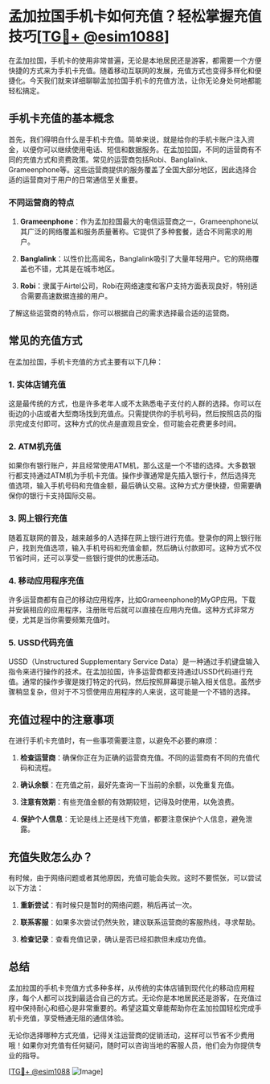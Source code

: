 # 孟加拉国手机卡如何充值？轻松掌握充值技巧[[TG💪+ @esim1088](https://t.me/s/esim1088)]

在孟加拉国，手机卡的使用非常普遍，无论是本地居民还是游客，都需要一个方便快捷的方式来为手机卡充值。随着移动互联网的发展，充值方式也变得多样化和便捷化。今天我们就来详细聊聊孟加拉国手机卡的充值方法，让你无论身处何地都能轻松搞定。

## 手机卡充值的基本概念

首先，我们得明白什么是手机卡充值。简单来说，就是给你的手机卡账户注入资金，以便你可以继续使用电话、短信和数据服务。在孟加拉国，不同的运营商有不同的充值方式和资费政策。常见的运营商包括Robi、Banglalink、Grameenphone等。这些运营商提供的服务覆盖了全国大部分地区，因此选择合适的运营商对于用户的日常通信至关重要。

### 不同运营商的特点

1. **Grameenphone**：作为孟加拉国最大的电信运营商之一，Grameenphone以其广泛的网络覆盖和服务质量著称。它提供了多种套餐，适合不同需求的用户。
   
2. **Banglalink**：以性价比高闻名，Banglalink吸引了大量年轻用户。它的网络覆盖也不错，尤其是在城市地区。

3. **Robi**：隶属于Airtel公司，Robi在网络速度和客户支持方面表现良好，特别适合需要高速数据连接的用户。

了解这些运营商的特点后，你可以根据自己的需求选择最合适的运营商。

## 常见的充值方式

在孟加拉国，手机卡充值的方式主要有以下几种：

### 1. 实体店铺充值

这是最传统的方式，也是许多老年人或不太熟悉电子支付的人群的选择。你可以在街边的小店或者大型商场找到充值点。只需提供你的手机号码，然后按照店员的指示完成支付即可。这种方式的优点是直观且安全，但可能会花费更多时间。

### 2. ATM机充值

如果你有银行账户，并且经常使用ATM机，那么这是一个不错的选择。大多数银行都支持通过ATM机为手机卡充值。操作步骤通常是先插入银行卡，然后选择充值选项，输入手机号码和充值金额，最后确认交易。这种方式方便快捷，但需要确保你的银行卡支持国际交易。

### 3. 网上银行充值

随着互联网的普及，越来越多的人选择在网上银行进行充值。登录你的网上银行账户，找到充值选项，输入手机号码和充值金额，然后确认付款即可。这种方式不仅节省时间，还可以享受一些银行提供的优惠活动。

### 4. 移动应用程序充值

许多运营商都有自己的移动应用程序，比如Grameenphone的MyGP应用。下载并安装相应的应用程序，注册账号后就可以直接在应用内充值。这种方式非常方便，尤其是当你需要频繁充值时。

### 5. USSD代码充值

USSD（Unstructured Supplementary Service Data）是一种通过手机键盘输入指令来进行操作的技术。在孟加拉国，许多运营商都支持通过USSD代码进行充值。通常的操作步骤是拨打特定的代码，然后按照屏幕提示输入相关信息。虽然步骤稍显复杂，但对于不习惯使用应用程序的人来说，这可能是一个不错的选择。

## 充值过程中的注意事项

在进行手机卡充值时，有一些事项需要注意，以避免不必要的麻烦：

1. **检查运营商**：确保你正在为正确的运营商充值。不同的运营商有不同的充值代码和流程。

2. **确认余额**：在充值之前，最好先查询一下当前的余额，以免重复充值。

3. **注意有效期**：有些充值金额的有效期较短，记得及时使用，以免浪费。

4. **保护个人信息**：无论是线上还是线下充值，都要注意保护个人信息，避免泄露。

## 充值失败怎么办？

有时候，由于网络问题或者其他原因，充值可能会失败。这时不要慌张，可以尝试以下方法：

1. **重新尝试**：有时候只是暂时的网络问题，稍后再试一次。

2. **联系客服**：如果多次尝试仍然失败，建议联系运营商的客服热线，寻求帮助。

3. **检查记录**：查看充值记录，确认是否已经扣款但未成功充值。

## 总结

孟加拉国的手机卡充值方式多种多样，从传统的实体店铺到现代化的移动应用程序，每个人都可以找到最适合自己的方式。无论你是本地居民还是游客，在充值过程中保持耐心和细心是非常重要的。希望这篇文章能帮助你在孟加拉国轻松完成手机卡充值，享受畅通无阻的通信体验。

无论你选择哪种方式充值，记得关注运营商的促销活动，这样可以节省不少费用哦！如果你对充值有任何疑问，随时可以咨询当地的客服人员，他们会为你提供专业的指导。

[[TG💪+ @esim1088](https://t.me/s/esim1088) ![Image](https://i.postimg.cc/4NQfJmqS/Snipaste-2025-05-13-00-14-12.png)]